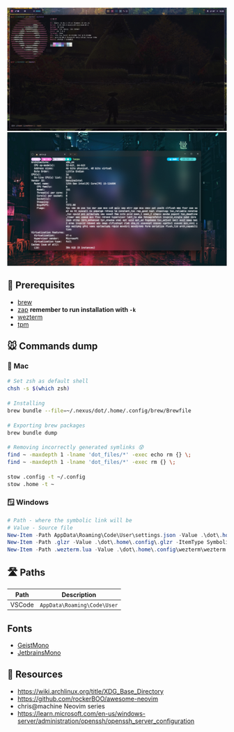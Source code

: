 ![02112024](assets/new_banner.png)
![18122023](assets/banner.png)

## 🌳 Prerequisites

- [brew](https://brew.sh/)
- [zap](https://github.com/zap-zsh/zap) **remember to run installation with `-k`**
- [wezterm](https://wezfurlong.org/wezterm/)
- [tpm](https://wezfurlong.org/wezterm/)

## 🐭 Commands dump

### 🍎 Mac

```bash
# Set zsh as default shell
chsh -s $(which zsh)

# Installing
brew bundle --file=~/.nexus/dot/.home/.config/brew/Brewfile

# Exporting brew packages
brew bundle dump

# Removing incorrectly generated symlinks 😰
find ~ -maxdepth 1 -lname 'dot_files/*' -exec echo rm {} \;
find ~ -maxdepth 1 -lname 'dot_files/*' -exec rm {} \;

stow .config -t ~/.config
stow .home -t ~
```

### 🪟 Windows

```powershell
# Path - where the symbolic link will be
# Value - Source file
New-Item -Path AppData\Roaming\Code\User\settings.json -Value .\dot\.home\.config\vscode\settings.json -ItemType SymbolicLink
New-Item -Path .glzr -Value .\dot\.home\.config\.glzr -ItemType SymbolicLink
New-Item -Path .wezterm.lua -Value .\dot\.home\.config\wezterm\wezterm.lua -ItemType SymbolicLink
```

## 🛣️ Paths

| Path   | Description                 |
| ------ | --------------------------- |
| VSCode | `AppData\Roaming\Code\User` |

## Fonts

- [GeistMono](https://github.com/ryanoasis/nerd-fonts/releases/download/v3.3.0/GeistMono.zip)
- [JetbrainsMono](https://github.com/ryanoasis/nerd-fonts/releases/download/v3.3.0/JetBrainsMono.zip)

## 🐶 Resources

- https://wiki.archlinux.org/title/XDG_Base_Directory
- https://github.com/rockerBOO/awesome-neovim
- chris@machine Neovim series
- https://learn.microsoft.com/en-us/windows-server/administration/openssh/openssh_server_configuration
